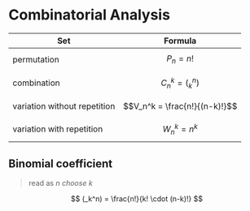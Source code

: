 # Combinatorial Analysis

| Set | Formula |
|--|--|
| permutation | $$P_n = n!$$ |
| combination | $$C_n^k = (_k^n)$$ |
| variation without repetition | $$V_n^k = \frac{n!}{(n-k)!}$$ |
| variation with repetition | $$W_n^k = n^k$$ |

## Binomial coefficient

> read as _n choose k_

$$
(_k^n) = \frac{n!}{k! \cdot (n-k)!}
$$
